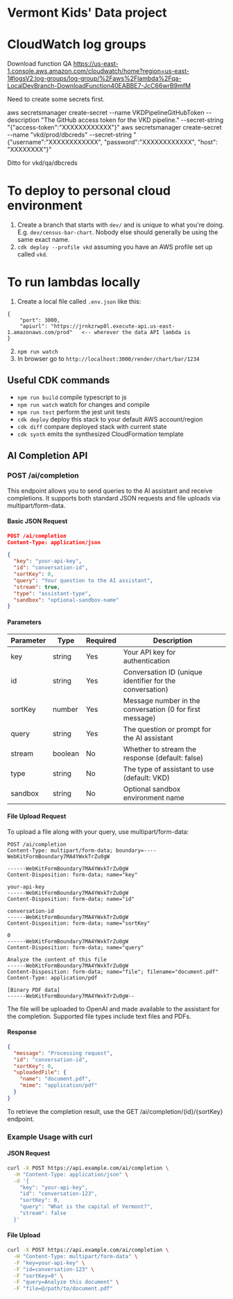 # Vermont Kids' Data project

# CloudWatch log groups

Download function QA
https://us-east-1.console.aws.amazon.com/cloudwatch/home?region=us-east-1#logsV2:log-groups/log-group/%2Faws%2Flambda%2Fqa-LocalDevBranch-DownloadFunction40EABBE7-JcC66wrB9mfM

Need to create some secrets first.

aws secretsmanager create-secret --name VKDPipelineGitHubToken --description "The GitHub access token for the VKD pipeline." --secret-string "{\"access-token\":\"XXXXXXXXXXXX\"}"
aws secretsmanager create-secret --name "vkd/prod/dbcreds" --secret-string "{\"username\":\"XXXXXXXXXXXX\", \"password\":\"XXXXXXXXXXXX\", \"host\": \"XXXXXXXX\"}"

Ditto for vkd/qa/dbcreds

# To deploy to personal cloud environment

1. Create a branch that starts with `dev/` and is unique to what you're doing. E.g. `dev/census-bar-chart`. Nobody else should
generally be using the same exact name.
2. `cdk deploy --profile vkd` assuming you have an AWS profile set up called `vkd`.

# To run lambdas locally
1. Create a local file called `.env.json` like this:
```
{
    "port": 3000,
    "apiurl": "https://jrnkzrwp0l.execute-api.us-east-1.amazonaws.com/prod"   <-- wherever the data API lambda is
}
```
2. `npm run watch`
3. In browser go to `http://localhost:3000/render/chart/bar/1234`

## Useful CDK commands

 * `npm run build`   compile typescript to js
 * `npm run watch`   watch for changes and compile
 * `npm run test`    perform the jest unit tests
 * `cdk deploy`      deploy this stack to your default AWS account/region
 * `cdk diff`        compare deployed stack with current state
 * `cdk synth`       emits the synthesized CloudFormation template

## AI Completion API

### POST /ai/completion

This endpoint allows you to send queries to the AI assistant and receive completions. It supports both standard JSON requests and file uploads via multipart/form-data.

#### Basic JSON Request

```json
POST /ai/completion
Content-Type: application/json

{
  "key": "your-api-key",
  "id": "conversation-id",
  "sortKey": 0,
  "query": "Your question to the AI assistant",
  "stream": true,
  "type": "assistant-type",
  "sandbox": "optional-sandbox-name"
}
```

#### Parameters

| Parameter | Type | Required | Description |
|-----------|------|----------|-------------|
| key | string | Yes | Your API key for authentication |
| id | string | Yes | Conversation ID (unique identifier for the conversation) |
| sortKey | number | Yes | Message number in the conversation (0 for first message) |
| query | string | Yes | The question or prompt for the AI assistant |
| stream | boolean | No | Whether to stream the response (default: false) |
| type | string | No | The type of assistant to use (default: VKD) |
| sandbox | string | No | Optional sandbox environment name |

#### File Upload Request

To upload a file along with your query, use multipart/form-data:

```
POST /ai/completion
Content-Type: multipart/form-data; boundary=----WebKitFormBoundary7MA4YWxkTrZu0gW

------WebKitFormBoundary7MA4YWxkTrZu0gW
Content-Disposition: form-data; name="key"

your-api-key
------WebKitFormBoundary7MA4YWxkTrZu0gW
Content-Disposition: form-data; name="id"

conversation-id
------WebKitFormBoundary7MA4YWxkTrZu0gW
Content-Disposition: form-data; name="sortKey"

0
------WebKitFormBoundary7MA4YWxkTrZu0gW
Content-Disposition: form-data; name="query"

Analyze the content of this file
------WebKitFormBoundary7MA4YWxkTrZu0gW
Content-Disposition: form-data; name="file"; filename="document.pdf"
Content-Type: application/pdf

[Binary PDF data]
------WebKitFormBoundary7MA4YWxkTrZu0gW--
```

The file will be uploaded to OpenAI and made available to the assistant for the completion. Supported file types include text files and PDFs.

#### Response

```json
{
  "message": "Processing request",
  "id": "conversation-id",
  "sortKey": 0,
  "uploadedFile": {
    "name": "document.pdf",
    "mime": "application/pdf"
  }
}
```

To retrieve the completion result, use the GET /ai/completion/{id}/{sortKey} endpoint.

### Example Usage with curl

#### JSON Request
```bash
curl -X POST https://api.example.com/ai/completion \
  -H "Content-Type: application/json" \
  -d '{
    "key": "your-api-key",
    "id": "conversation-123",
    "sortKey": 0,
    "query": "What is the capital of Vermont?",
    "stream": false
  }'
```

#### File Upload
```bash
curl -X POST https://api.example.com/ai/completion \
  -H "Content-Type: multipart/form-data" \
  -F "key=your-api-key" \
  -F "id=conversation-123" \
  -F "sortKey=0" \
  -F "query=Analyze this document" \
  -F "file=@/path/to/document.pdf"
```

